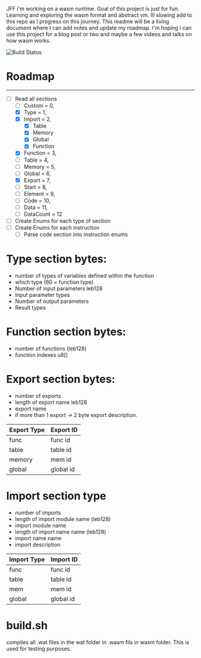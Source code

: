JFF i'm working on a wasm runtime. Goal of this project is just for fun. Learning and exploring the wasm format and
abstract vm.
Ill slowing add to this repo as I progress on this journey. This readme will be a living document
where I can add notes and update my roadmap. I'm hoping I can use this project for a blog post or two and
maybe a few videos and talks on how wasm works.

![Build Status](https://github.com/richwandell/wasm-runtime/actions/workflows/rust.yml/badge.svg)

# Roadmap

-------

* [ ] Read all sections
    * [ ] Custom = 0,
    * [x] Type = 1,
    * [x] Import = 2,
        * [x] Table
        * [x] Memory
        * [x] Global
        * [x] Function
    * [x] Function = 3,
    * [ ] Table = 4,
    * [ ] Memory = 5,
    * [ ] Global = 6,
    * [x] Export = 7,
    * [ ] Start = 8,
    * [ ] Element = 9,
    * [ ] Code = 10,
    * [ ] Data = 11,
    * [ ] DataCount = 12
* [ ] Create Enums for each type of section
* [ ] Create Enums for each instruction
    * [ ] Parse code section into instruction enums

# Type section bytes:

* number of types of variables defined within the function
* which type (60 = function type)
* Number of input parameters leb128
* Input parameter types
* Number of output parameters
* Result types

# Function section bytes:

* number of functions (leb128)
* function indexes u8[]

# Export section bytes:

* number of exports
* length of export name leb128
* export name
* if more than 1 export -> 2 byte export description.

| Export Type | Export ID |
|-------------|-----------|
| func        | func id   |
| table       | table id  |
| memory      | mem id    |
| global      | global id |

# Import section type

* number of imports
* length of import module name (leb128)
* import module name
* length of import name name (leb128)
* import name name
* import description

| Import Type | Import ID |
|-------------|-----------|
| func        | func id   |
| table       | table id  |
| mem         | mem id    |
| global      | global id |

# build.sh

compiles all .wat files in the wat folder in .wasm fils in wasm folder. This is used
for testing purposes. 
